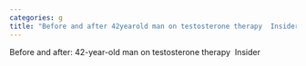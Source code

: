 ```yaml
---
categories: g
title: "Before and after 42yearold man on testosterone therapy  Insider"
---
```

Before and after: 42-year-old man on testosterone therapy&nbsp;&nbsp;Insider